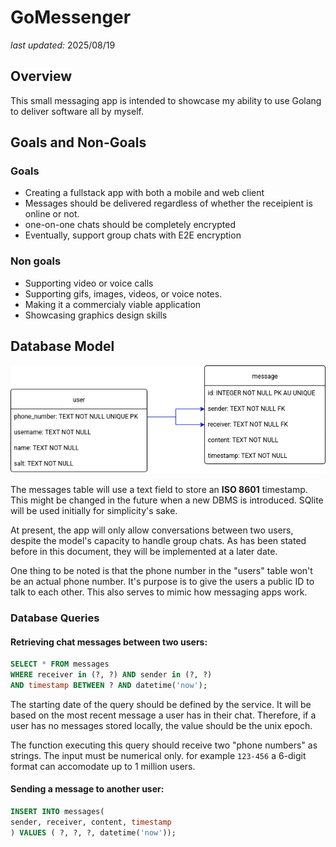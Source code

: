 # GoMessenger
*last updated:* 2025/08/19

## Overview
This small messaging app is intended to showcase my ability to use Golang to deliver software all by myself.

## Goals and Non-Goals
### Goals
* Creating a fullstack app with both a mobile and web client
* Messages should be delivered regardless of whether the receipient is online or not.
* one-on-one chats should be completely encrypted
* Eventually, support group chats with E2E encryption

### Non goals
* Supporting video or voice calls
* Supporting gifs, images, videos, or voice notes.
* Making it a commercialy viable application
* Showcasing graphics design skills

## Database Model
![](./assets/database.png)

The messages table will use a text field to store an **ISO 8601** timestamp. This might be changed in the future when a new DBMS is introduced. SQlite will be used initially for simplicity's sake.

At present, the app will only allow conversations between two users, despite the model's capacity to handle group chats. As has been stated before in this document, they will be implemented at a later date.

One thing to be noted is that the phone number in the "users" table won't be an actual phone number. It's purpose is to give the users a public ID to talk to each other. This also serves to mimic how messaging apps work.

### Database Queries
#### Retrieving chat messages between two users:
```sql
SELECT * FROM messages
WHERE receiver in (?, ?) AND sender in (?, ?)
AND timestamp BETWEEN ? AND datetime('now');
```

The starting date of the query should be defined by the service. It will be based on the most recent message a user has in their chat. Therefore, if a user has no messages stored locally, the value should be the unix epoch.

The function executing this query should receive two "phone numbers" as strings. The input must be numerical only. for example ```123-456``` a 6-digit format can accomodate up to 1 million users.

#### Sending a message to another user:
```sql
INSERT INTO messages(
sender, receiver, content, timestamp
) VALUES ( ?, ?, ?, datetime('now'));
```
